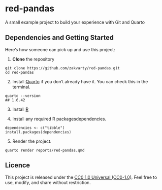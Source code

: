 # red-pandas

A small example project to build your experience with Git and Quarto


## Dependencies and Getting Started

Here’s how someone can pick up and use this project:

1. **Clone** the repository  

```{.bash}
git clone https://github.com/zakvarty/red-pandas.git
cd red-pandas
```

2. Install [Quarto](https://quarto.org/docs/get-started/) if you don’t already have it. 
You can check this in the terminal.

```{.bash}
quarto --version
## 1.6.42
```

3. Install [R](https://cran.r-project.org/)

4. Install any required R packagesdependencies. 

```{r}
dependencies <- c("tibble")
install.packages(dependencies)
```

5. Render the project. 

```{.bash}
quarto render reports/red-pandas.qmd
```

## Licence 

This project is released under the [CC0 1.0 Universal (CC0-1.0)](https://creativecommons.org/publicdomain/zero/1.0/deed.en). Feel free to use, modify, and share without restriction.

